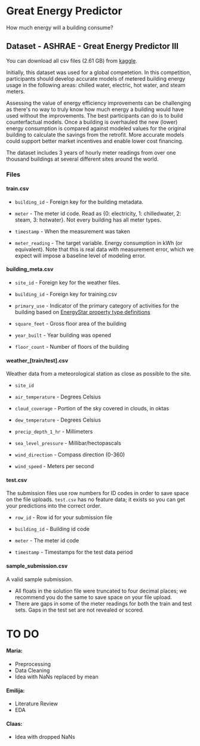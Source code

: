 # Great Energy Predictor

How much energy will a building consume?

## Dataset - ASHRAE - Great Energy Predictor III

You can download all csv files (2.61 GB) from [kaggle](https://www.kaggle.com/competitions/ashrae-energy-prediction/data).

Initially, this dataset was used for a global competetion. In this competition, participants should develop accurate models of metered building energy usage in the following areas: chilled water, electric, hot water, and steam meters.

Assessing the value of energy efficiency improvements can be challenging as there's no way to truly know how much energy a building would have used without the improvements. The best participants can do is to build counterfactual models. Once a building is overhauled the new (lower) energy consumption is compared against modeled values for the original building to calculate the savings from the retrofit. More accurate models could support better market incentives and enable lower cost financing.

The dataset includes $3$ years of hourly meter readings from over one thousand buildings at several different sites around the world.

### Files

#### train.csv

* `building_id` - Foreign key for the building metadata.

* `meter` - The meter id code. Read as {0: electricity, 1: chilledwater, 2: steam, 3: hotwater}. Not every building has all meter types.

* `timestamp` - When the measurement was taken

* `meter_reading` - The target variable. Energy consumption in kWh (or equivalent). Note that this is real data with measurement error, which we expect will impose a baseline level of modeling error.

#### building_meta.csv

* `site_id` - Foreign key for the weather files.

* `building_id` - Foreign key for training.csv

* `primary_use` - Indicator of the primary category of activities for the building based on [EnergyStar property type definitions](https://www.energystar.gov/buildings/benchmark/understand_metrics/property_types)

* `square_feet` - Gross floor area of the building

* `year_built` - Year building was opened

* `floor_count` - Number of floors of the building

#### weather_[train/test].csv

Weather data from a meteorological station as close as possible to the site.

* `site_id`

* `air_temperature` - Degrees Celsius

* `cloud_coverage` - Portion of the sky covered in clouds, in oktas

* `dew_temperature` - Degrees Celsius

* `precip_depth_1_hr` - Millimeters

* `sea_level_pressure` - Millibar/hectopascals

* `wind_direction` - Compass direction (0-360)

* `wind_speed` - Meters per second

#### test.csv

The submission files use row numbers for ID codes in order to save space on the file uploads. `test.csv` has no feature data; it exists so you can get your predictions into the correct order.

* `row_id` - Row id for your submission file

* `building_id` - Building id code

* `meter` - The meter id code

* `timestamp` - Timestamps for the test data period

#### sample_submission.csv

A valid sample submission.

* All floats in the solution file were truncated to four decimal places; we recommend you do the same to save space on your file upload.
* There are gaps in some of the meter readings for both the train and test sets. Gaps in the test set are not revealed or scored.

# TO DO

#### Maria:

* Preprocessing
* Data Cleaning
* Idea with NaNs replaced by mean

#### Emilija:

* Literature Review
* EDA

#### Claas:

* Idea with dropped NaNs

